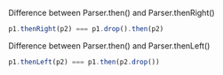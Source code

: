 Difference between Parser.then() and Parser.thenRight()

```js
p1.thenRight(p2) === p1.drop().then(p2)
```

Difference between Parser.then() and Parser.thenLeft()

```js
p1.thenLeft(p2) === p1.then(p2.drop())
```
